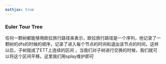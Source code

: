 ```yaml
---
mathjax: true
---
```


### Euler Tour Tree
任何一颗树都能够用欧拉旅行路径来表示，欧拉旅行路径是一个序列，他记录了一颗树的dfs的时候的顺序，记录了进入每个节点的时间和退出该节点的时间，这样以后，子树就成了ETT上连续的区间
，当我们对子树进行交换的时候，我们就可以将这个区间平移。这里我们用splay维护即可

